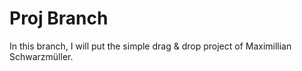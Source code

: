 # Proj Branch

In this branch, I will put the simple drag & drop project of Maximillian Schwarzmüller.
